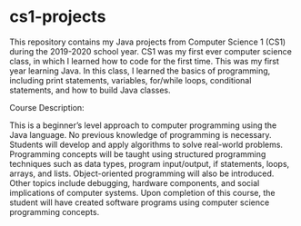 # cs1-projects
This repository contains my Java projects from Computer Science 1 (CS1) during the 2019-2020 school year. CS1 was my first ever computer science class, in which I learned how to code for the first time. This was my first year learning Java. In this class, I learned the basics of programming, including print statements, variables, for/while loops, conditional statements, and how to build Java classes.

Course Description:

This is a beginner’s level approach to computer programming using the Java language. No previous knowledge of programming is necessary. Students will develop and apply algorithms to solve real-world problems. Programming concepts will be taught using structured programming techniques such as data types, program input/output, if statements, loops, arrays, and lists. Object-oriented programming will also be introduced. Other topics include debugging, hardware components, and social implications of computer systems. Upon completion of this course, the student will have created software programs using computer science programming concepts. 
